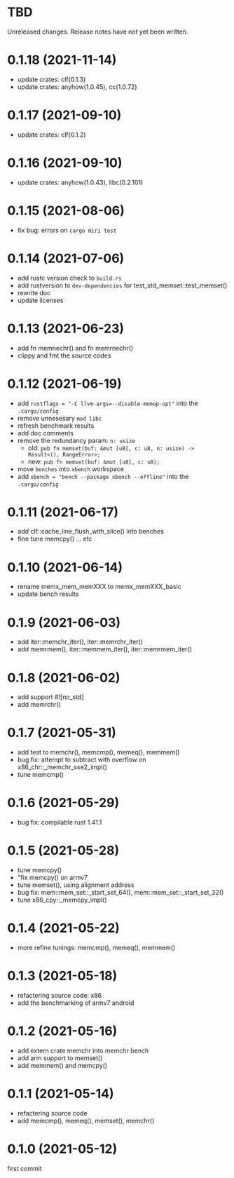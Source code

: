 TBD
===
Unreleased changes. Release notes have not yet been written.

0.1.18 (2021-11-14)
=====

* update crates: clf(0.1.3)
* update crates: anyhow(1.0.45), cc(1.0.72)

0.1.17 (2021-09-10)
=====

* update crates: clf(0.1.2)

0.1.16 (2021-09-10)
=====

* update crates: anyhow(1.0.43), libc(0.2.101)

0.1.15 (2021-08-06)
=====

* fix bug: errors on `cargo miri test`

0.1.14 (2021-07-06)
=====

* add rustc version check to `build.rs`
* add rustversion to `dev-dependencies` for test_std_memset::test_memset()
* rewrite doc
* update licenses

0.1.13 (2021-06-23)
=====

* add fn memnechr() and fn memrnechr()
* clippy and fmt the source codes

0.1.12 (2021-06-19)
=====

* add `rustflags = "-C llvm-args=--disable-memop-opt"` into the `.cargo/config`
* remove unnesesary `mod libc`
* refresh benchmark results
* add doc comments
* remove the redundancy param: `n: usize`
  - old: `pub fn memset(buf: &mut [u8], c: u8, n: usize) -> Result<(), RangeError>;`
  - new: `pub fn memset(buf: &mut [u8], c: u8);`
* move `benches` into `xbench` workspace
* add `xbench = "bench --package xbench --offline"` into the `.cargo/config`

0.1.11 (2021-06-17)
=====

* add clf::cache_line_flush_with_slice() into benches
* fine tune memcpy() ... etc

0.1.10 (2021-06-14)
=====

* rename memx_mem_memXXX to memx_memXXX_basic
* update bench results

0.1.9 (2021-06-03)
=====

* add iter::memchr_iter(), iter::memrchr_iter()
* add memrmem(), iter::memmem_iter(), iter::memrmem_iter()

0.1.8 (2021-06-02)
=====

* add support #!\[no_std\]
* add memrchr()

0.1.7 (2021-05-31)
=====

* add test to memchr(), memcmp(), memeq(), memmem()
* bug fix: attempt to subtract with overflow on x86_chr::_memchr_sse2_impl()
* tune memcmp()

0.1.6 (2021-05-29)
=====

* bug fix: compilable rust 1.41.1

0.1.5 (2021-05-28)
=====

* tune memcpy()
* "fix memcpy() on armv7
* tune memset(), using alignment address
* bug fix: mem::mem_set::_start_set_64(), mem::mem_set::_start_set_32()
* tune x86_cpy::_memcpy_impl()

0.1.4 (2021-05-22)
=====

* more refine tunings: memcmp(), memeq(), memmem()

0.1.3 (2021-05-18)
=====

* refactering source code: x86
* add the benchmarking of armv7 android

0.1.2 (2021-05-16)
=====

* add extern crate memchr into memchr bench
* add arm support to memset()
* add memmem() and memcpy()

0.1.1 (2021-05-14)
=====

* refactering source code
* add memcmp(), memeq(), memset(), memchr()

0.1.0 (2021-05-12)
=====

first commit
